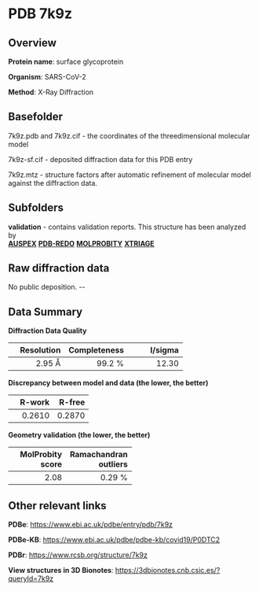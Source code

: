 # PDB 7k9z

## Overview

**Protein name**: surface glycoprotein

**Organism**: SARS-CoV-2

**Method**: X-Ray Diffraction



## Basefolder

7k9z.pdb and 7k9z.cif - the coordinates of the threedimensional molecular model

7k9z-sf.cif - deposited diffraction data for this PDB entry

7k9z.mtz - structure factors after automatic refinement of molecular model against the diffraction data.

## Subfolders





**validation** - contains validation reports. This structure has been analyzed by <br>[**AUSPEX**](https://github.com/thorn-lab/coronavirus_structural_task_force/tree/master/pdb/surface_glycoprotein/SARS-CoV-2/7k9z/validation/auspex) [**PDB-REDO**](https://github.com/thorn-lab/coronavirus_structural_task_force/tree/master/pdb/surface_glycoprotein/SARS-CoV-2/7k9z/validation/pdb-redo) [**MOLPROBITY**](https://github.com/thorn-lab/coronavirus_structural_task_force/tree/master/pdb/surface_glycoprotein/SARS-CoV-2/7k9z/validation/molprobity) [**XTRIAGE**](https://github.com/thorn-lab/coronavirus_structural_task_force/blob/master/pdb/surface_glycoprotein/SARS-CoV-2/7k9z/validation/Xtriage_output.log)  



## Raw diffraction data

No public deposition. --<br> 

## Data Summary
**Diffraction Data Quality**

|   | Resolution | Completeness| I/sigma |
|---|-------------:|----------------:|--------------:|
|   |2.95 Å|99.2  %|<img width=50/>12.30|

**Discrepancy between model and data (the lower, the better)**

|   | **R-work**| **R-free**   
|---|-------------:|----------------:|           
||  0.2610|  0.2870|

**Geometry validation (the lower, the better)**

|   |**MolProbity<br>score**| **Ramachandran<br>outliers** 
|---|-------------:|----------------:|
||  2.08|  0.29 %|

 

 



## Other relevant links 
**PDBe**:  https://www.ebi.ac.uk/pdbe/entry/pdb/7k9z

**PDBe-KB**: https://www.ebi.ac.uk/pdbe/pdbe-kb/covid19/P0DTC2 
 
**PDBr**: https://www.rcsb.org/structure/7k9z 

**View structures in 3D Bionotes**: https://3dbionotes.cnb.csic.es/?queryId=7k9z

